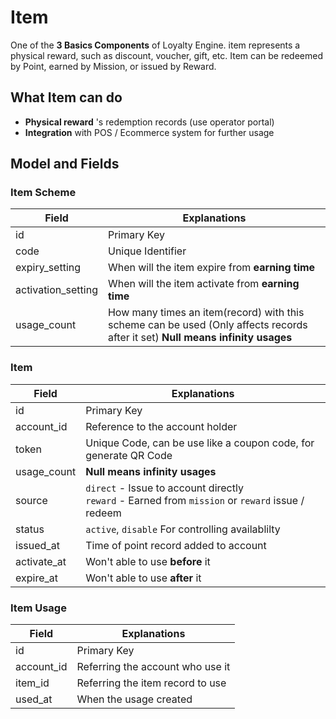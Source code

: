 # Item
One of the **3 Basics Components** of Loyalty Engine. item represents a physical reward, such as discount, voucher, gift, etc. Item can be redeemed by Point, earned by Mission, or issued by Reward.

## What Item can do
 - **Physical reward** 's redemption records (use operator portal)
 - **Integration** with POS / Ecommerce system for further usage

<!-- ```mermaid
---
title: Item - Coupon integration with Eats365 POS
---
sequenceDiagram
    participant L as Loyalty Engine
    participant P as Eats365 POS

``` -->

## Model and Fields

### Item Scheme
|Field|Explanations|
|---|---|
|id|Primary Key|
|code|Unique Identifier|
|expiry_setting|When will the item expire from **earning time**|
|activation_setting|When will the item activate from **earning time**|
|usage_count|How many times an item(record) with this scheme can be used (Only affects records after it set) **Null means infinity usages**|

### Item
|Field|Explanations|
|---|---|
|id|Primary Key|
|account_id|Reference to the account holder|
|token|Unique Code, can be use like a coupon code, for generate QR Code|
|usage_count|**Null means infinity usages**|
|source|`direct` - Issue to account directly <br />`reward` - Earned from `mission` or `reward` issue / redeem|
|status|`active`, `disable` For controlling availablilty|
|issued_at|Time of point record added to account|
|activate_at|Won't able to use **before** it|
|expire_at|Won't able to use **after** it|

### Item Usage
|Field|Explanations|
|---|---|
|id|Primary Key|
|account_id|Referring the account who use it|
|item_id|Referring the item record to use|
|used_at|When the usage created|